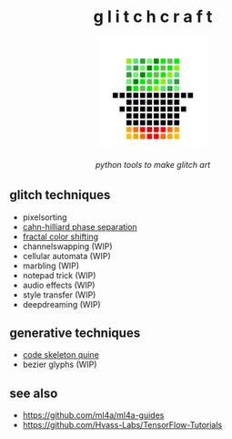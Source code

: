 <h1 align="center"> g l i t c h c r a f t </h1>
<div align="center"><img src="./logo/logo.png" width="192"></div>

<h6 align="center"> python tools to make glitch art </h6>

## glitch techniques
- pixelsorting
- [cahn-hilliard phase separation](docs/ch.md)
- [fractal color shifting](docs/fractal.md)
- channelswapping (WIP)
- cellular automata (WIP)
- marbling (WIP)
- notepad trick (WIP)
- audio effects (WIP)
- style transfer (WIP)
- deepdreaming (WIP)

## generative techniques
- [code skeleton quine](generative/code_skeleton/README.md)
- bezier glyphs (WIP)

## see also
- https://github.com/ml4a/ml4a-guides
- https://github.com/Hvass-Labs/TensorFlow-Tutorials
